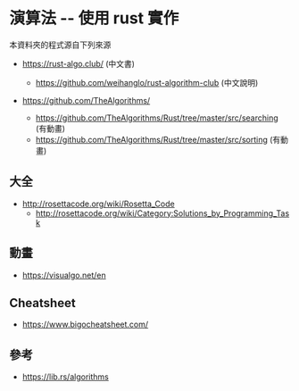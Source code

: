 # 演算法 -- 使用 rust 實作

本資料夾的程式源自下列來源

* https://rust-algo.club/ (中文書)
    * https://github.com/weihanglo/rust-algorithm-club (中文說明)

* https://github.com/TheAlgorithms/
    * https://github.com/TheAlgorithms/Rust/tree/master/src/searching (有動畫)
    * https://github.com/TheAlgorithms/Rust/tree/master/src/sorting (有動畫)

## 大全

* http://rosettacode.org/wiki/Rosetta_Code
    * http://rosettacode.org/wiki/Category:Solutions_by_Programming_Task

## 動畫

* https://visualgo.net/en

## Cheatsheet

* https://www.bigocheatsheet.com/

## 參考

* https://lib.rs/algorithms
